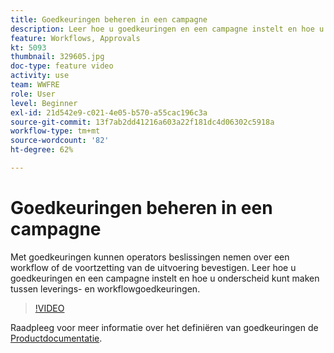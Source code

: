 ```yaml
---
title: Goedkeuringen beheren in een campagne
description: Leer hoe u goedkeuringen en een campagne instelt en hoe u onderscheid kunt maken tussen leverings- en workflowgoedkeuringen.
feature: Workflows, Approvals
kt: 5093
thumbnail: 329605.jpg
doc-type: feature video
activity: use
team: WWFRE
role: User
level: Beginner
exl-id: 21d542e9-c021-4e05-b570-a55cac196c3a
source-git-commit: 13f7ab2dd41216a603a22f181dc4d06302c5918a
workflow-type: tm+mt
source-wordcount: '82'
ht-degree: 62%

---
```


# Goedkeuringen beheren in een campagne

Met goedkeuringen kunnen operators beslissingen nemen over een workflow of de voortzetting van de uitvoering bevestigen.
Leer hoe u goedkeuringen en een campagne instelt en hoe u onderscheid kunt maken tussen leverings- en workflowgoedkeuringen.

>[!VIDEO](https://video.tv.adobe.com/v/329605?quality=12&learn=on)

Raadpleeg voor meer informatie over het definiëren van goedkeuringen de [Productdocumentatie](https://experienceleague.adobe.com/docs/campaign-classic/using/automating-with-workflows/executing-a-workflow/defining-approvals.html?lang=en#sending-emails).
